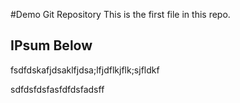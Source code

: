 #Demo Git Repository
This is the first file in this repo.

## IPsum Below


fsdfdskafjdsaklfjdsa;lfjdflkjflk;sjfldkf

sdfdsfdsfasfdfdsfadsff